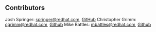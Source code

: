Contributors
------------------
Josh Springer: <springer@redhat.com>, [GitHub](https://github.com/josh-springer)
Christopher Grimm: <cgrimm@redhat.com>, [Github](https://github.com/cgrimm-redhat)
Mike Battles: <mbattles@redhat.com>, [Github](https://github.com/mike4263)
